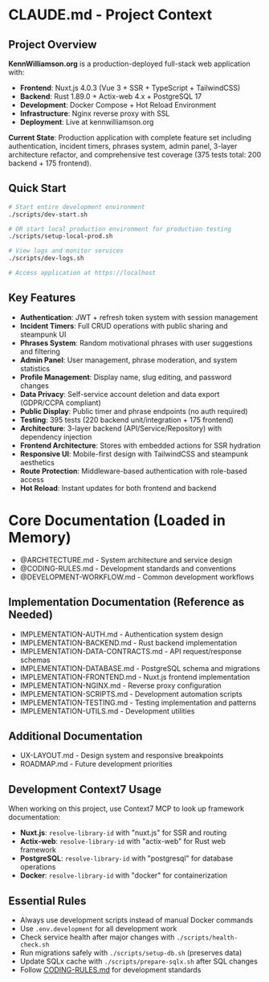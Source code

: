 # CLAUDE.md - Project Context

## Project Overview
**KennWilliamson.org** is a production-deployed full-stack web application with:
- **Frontend**: Nuxt.js 4.0.3 (Vue 3 + SSR + TypeScript + TailwindCSS)
- **Backend**: Rust 1.89.0 + Actix-web 4.x + PostgreSQL 17
- **Development**: Docker Compose + Hot Reload Environment
- **Infrastructure**: Nginx reverse proxy with SSL
- **Deployment**: Live at kennwilliamson.org

**Current State**: Production application with complete feature set including authentication, incident timers, phrases system, admin panel, 3-layer architecture refactor, and comprehensive test coverage (375 tests total: 200 backend + 175 frontend).

## Quick Start
```bash
# Start entire development environment
./scripts/dev-start.sh

# OR start local production environment for production testing
./scripts/setup-local-prod.sh

# View logs and monitor services
./scripts/dev-logs.sh

# Access application at https://localhost
```

## Key Features
- **Authentication**: JWT + refresh token system with session management
- **Incident Timers**: Full CRUD operations with public sharing and steampunk UI
- **Phrases System**: Random motivational phrases with user suggestions and filtering
- **Admin Panel**: User management, phrase moderation, and system statistics
- **Profile Management**: Display name, slug editing, and password changes
- **Data Privacy**: Self-service account deletion and data export (GDPR/CCPA compliant)
- **Public Display**: Public timer and phrase endpoints (no auth required)
- **Testing**: 395 tests (220 backend unit/integration + 175 frontend)
- **Architecture**: 3-layer backend (API/Service/Repository) with dependency injection
- **Frontend Architecture**: Stores with embedded actions for SSR hydration
- **Responsive UI**: Mobile-first design with TailwindCSS and steampunk aesthetics
- **Route Protection**: Middleware-based authentication with role-based access
- **Hot Reload**: Instant updates for both frontend and backend

# Core Documentation (Loaded in Memory)
- @ARCHITECTURE.md - System architecture and service design
- @CODING-RULES.md - Development standards and conventions
- @DEVELOPMENT-WORKFLOW.md - Common development workflows

## Implementation Documentation (Reference as Needed)
- IMPLEMENTATION-AUTH.md - Authentication system design
- IMPLEMENTATION-BACKEND.md - Rust backend implementation
- IMPLEMENTATION-DATA-CONTRACTS.md - API request/response schemas
- IMPLEMENTATION-DATABASE.md - PostgreSQL schema and migrations
- IMPLEMENTATION-FRONTEND.md - Nuxt.js frontend implementation
- IMPLEMENTATION-NGINX.md - Reverse proxy configuration
- IMPLEMENTATION-SCRIPTS.md - Development automation scripts
- IMPLEMENTATION-TESTING.md - Testing implementation and patterns
- IMPLEMENTATION-UTILS.md - Development utilities

## Additional Documentation
- UX-LAYOUT.md - Design system and responsive breakpoints
- ROADMAP.md - Future development priorities

## Development Context7 Usage
When working on this project, use Context7 MCP to look up framework documentation:
- **Nuxt.js**: `resolve-library-id` with "nuxt.js" for SSR and routing
- **Actix-web**: `resolve-library-id` with "actix-web" for Rust web framework
- **PostgreSQL**: `resolve-library-id` with "postgresql" for database operations
- **Docker**: `resolve-library-id` with "docker" for containerization

## Essential Rules
- Always use development scripts instead of manual Docker commands
- Use `.env.development` for all development work
- Check service health after major changes with `./scripts/health-check.sh`
- Run migrations safely with `./scripts/setup-db.sh` (preserves data)
- Update SQLx cache with `./scripts/prepare-sqlx.sh` after SQL changes
- Follow [CODING-RULES.md](CODING-RULES.md) for development standards